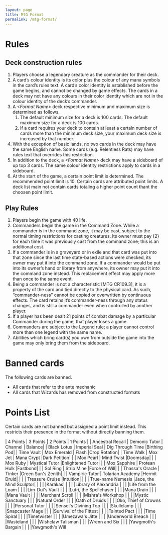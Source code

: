 ```yaml
---
layout: page
title: MtG Format
permalink: /mtg-format/
---
```


Rules
=====

Deck construction rules
-----------------------
1. Players choose a legendary creature as the commander for their
   deck.
2. A card’s colour identity is its color plus the colour of any mana
   symbols in the card’s rules text. A card’s color identity is
   established before the game begins, and cannot be changed by game
   effects. The cards in a deck may not have any colours in their
   color identity which are not in the colour identity of the deck’s
   commander.
3. A *\<Format Name\>* deck respective minimum and maximum size is
   determined as follows.
   1. The default minimum size for a deck is 100 cards. The default
      maximum size for a deck is 100 cards.
   2. If a card requires your deck to contain at least a certain
      number of cards more than the minimum deck size, your maximum
      deck size is increased by that number.
4. With the exception of basic lands, no two cards in the deck may
   have the same English name. Some cards (e.g. Relentless Rats) may
   have rules text that overrides this restriction.
5. In addition to the deck, a *\<Format Name\>* deck may have a
   sideboard of up top 3 cards. The same colour identity restrictions
   apply to cards in a sideboard.
6. At the start of the game, a certain point limit is determined. The
   recommended point limit is 10. Certain cards are attributed point
   limits. A deck list main not contain cards totaling a higher point
   count thant the choosen point limit.

Play Rules
----------
1. Players begin the game with 40 life.
2. Commanders begin the game in the Command Zone. While a commander is
   in the command zone, it may be cast, subject to the normal timing
   restrictions for casting creatures. Its owner must pay {2} for each
   time it was previously cast from the command zone; this is an
   additional cost.
3. If a commander is in a graveyard or in exile and that card was put
   into that zone since the last time state-based actions were
   checked, its owner may put it into the command zone. If a commander
   would be put into its owner’s hand or library from anywhere, its
   owner may put it into the command zone instead. This replacement
   effect may apply more than once to the same event.
4. Being a commander is not a characteristic [MTG CR109.3], it is a
   property of the card and tied directly to the physical card. As
   such, “commander-ness” cannot be copied or overwritten by
   continuous effects. The card retains it’s commander-ness through
   any status changes, and is still a commander even when controlled
   by another player.
5. If a player has been dealt 21 points of combat damage by a
   particular Commander during the game, that player loses a game.
6. Commanders are subject to the Legend rule; a player cannot control
   more than one legend with the same name.
7. Abilities which bring card(s) you own from outside the game into
   the game may only bring them from the sideboard.


Banned cards
============

The following cards are banned.

* All cards that refer to the ante mechanic
* All cards that Wizards has removed from constructed formats

Points List
===========

Certain cards are not banned but assigned a point limit instead. This
restricts their presence in the format without directly banning them.

|     4 Points     |     3 Points    | 2 Points | 1 Points |
| Ancestral Recall |  Demonic Tutor  | Channel | Balance|
|    Black Lotus   |  Imperial Seal  | Dig Through Time |Birthing Pod|
|    Time Vault    |   Mox Emerald   | Flash |Crop Rotation|
|     Time Walk    |     Mox Jet     | Mana Crypt |Dark Petition|
|                  |    Mox Pearl    | Mind Twist |Doomsday|
|                  |     Mox Ruby    | Mystical Tutor |Enlightened Tutor|
|                  |   Mox Sapphire  | Protean Hulk |Fastbond|
|                  |     Sol Ring    | Strip Mine |Force of Will|
|                  | Thassa's Oracle | Tinker |Green Sun's Zenith|
|                  |  Vampiric Tutor | Tolarian Academy |Hermit Druid|
|                  |                 | Treasure Cruise |Intuition|
|                  |                 | True-name Nemesis |Jace, the Mind Sculptor|
|                  |                 |                   |Karakas|
|                  |                 |                   |Library of Alexandria
|                  |                 |                   |Life from the Loam
|                  |                 |                   |Lim-Dul's Vault
|                  |                 |                   |Lutri, the Spellchaser
|                  |                 |                   |Mana Drain
|                  |                 |                   |Mana Vault
|                  |                 |                   |Merchant Scroll
|                  |                 |                   |Mishra's Workshop
|                  |                 |                   |Mystic Sanctuary
|                  |                 |                   |Natural Order
|                  |                 |                   |Oath of Druids
|                  |                 |                   |Oko, Thief of Crowns
|                  |                 |                   |Personal Tutor
|                  |                 |                   |Sensei's Divining Top
|                  |                 |                   |Skullclamp
|                  |                 |                   |Snapcaster Mage
|                  |                 |                   |Survival of the Fittest
|                  |                 |                   |Tainted Pact
|                  |                 |                   |Time Spiral
|                  |                 |                   |Timetwister
|                  |                 |                   |Umezawa's Jitte
|                  |                 |                   |Underworld Breach
|                  |                 |                   |Wasteland
|                  |                 |                   |Wishclaw Talisman
|                  |                 |                   |Wrenn and Six
|                  |                 |                   |Yawgmoth's Bargain
|                  |                 |                   |Yawgmoth's Will
